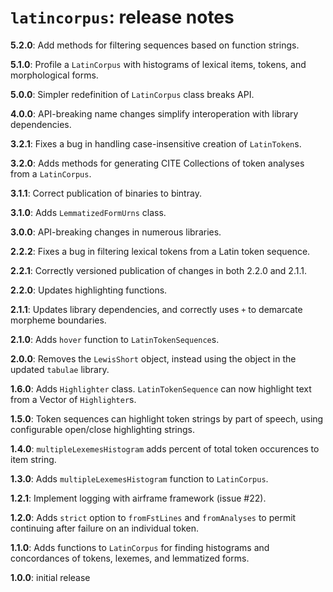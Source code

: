 # `latincorpus`: release notes

**5.2.0**: Add methods for filtering sequences based on function strings.

**5.1.0**: Profile a `LatinCorpus` with histograms of lexical items, tokens, and morphological forms.

**5.0.0**: Simpler redefinition of `LatinCorpus` class breaks API.

**4.0.0**: API-breaking name changes simplify interoperation with library dependencies.

**3.2.1**: Fixes a bug in handling case-insensitive creation of `LatinToken`s.

**3.2.0**: Adds methods for generating CITE Collections of token analyses from a `LatinCorpus`.

**3.1.1**: Correct publication of binaries to bintray.

**3.1.0**: Adds `LemmatizedFormUrns` class.

**3.0.0**: API-breaking changes in numerous libraries.

**2.2.2**: Fixes a bug in filtering lexical tokens from a Latin token sequence.

**2.2.1**: Correctly versioned publication of changes in both 2.2.0 and 2.1.1.

**2.2.0**: Updates highlighting functions.


**2.1.1**: Updates library dependencies, and correctly uses `+` to demarcate morpheme boundaries.

**2.1.0**: Adds `hover` function to `LatinTokenSequence`s.


**2.0.0**: Removes the `LewisShort` object, instead using the object in the updated `tabulae` library.

**1.6.0**: Adds `Highlighter` class.  `LatinTokenSequence` can now highlight text from a Vector of `Highlighter`s.

**1.5.0**:  Token sequences can highlight token strings by part of speech, using configurable open/close highlighting strings.


**1.4.0**: `multipleLexemesHistogram` adds percent of total token occurences to item string.

**1.3.0**: Adds `multipleLexemesHistogram` function to `LatinCorpus`.

**1.2.1**:  Implement logging with airframe framework (issue #22).

**1.2.0**: Adds `strict` option to `fromFstLines` and `fromAnalyses` to permit continuing after failure on an individual token.

**1.1.0**:  Adds functions to `LatinCorpus` for finding histograms and concordances of tokens, lexemes, and lemmatized forms.

**1.0.0**: initial release
